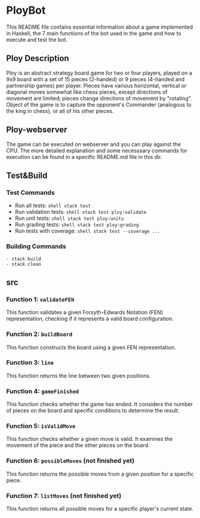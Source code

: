 # PloyBot

This README file contains essential information about a game implemented in Haskell, the 7 main functions of the bot used in the game and how to execute and test the bot.

## Ploy Description

Ploy is an abstract strategy board game for two or four players, played on a 9x9 board with a set of 15 pieces (2-handed) or 9 pieces (4-handed and partnership games) per player. Pieces have various horizontal, vertical or diagonal moves somewhat like chess pieces, except directions of movement are limited; pieces change directions of movement by "rotating". Object of the game is to capture the opponent's Commander (analogous to the king in chess), or all of his other pieces.

## Ploy-webserver

The game can be executed on webserver and you can play against the CPU. The more detailed explanation and some necesssary commands for execution can be found in a specific README.md file in this dir.

## Test&Build

### Test Commands
- Run all tests: ```shell stack test ```
- Run validation tests: ```shell stack test ploy:validate ```
- Run unit tests: ```shell stack test ploy:units ```
- Run grading tests: ```shell stack test ploy:grading ```
- Run tests with coverage: ```shell stack test --coverage ... ```

### Building Commands
```shell
- stack build
- stack clean
```

## src

### Function 1: `validateFEN`

This function validates a given Forsyth-Edwards Notation (FEN) representation, checking if it represents a valid board configuration.

### Function 2: `buildBoard`

This function constructs the board using a given FEN representation.

### Function 3: `line`

This function returns the line between two given positions.

### Function 4: `gameFinished`

This function checks whether the game has ended. It considers the number of pieces on the board and specific conditions to determine the result.

### Function 5: `isValidMove`

This function checks whether a given move is valid. It examines the movement of the piece and the other pieces on the board.

### Function 6: `possibleMoves` (not finished yet)

This function returns the possible moves from a given position for a specific piece.

### Function 7: `listMoves` (not finished yet)

This function returns all possible moves for a specific player's current state.


